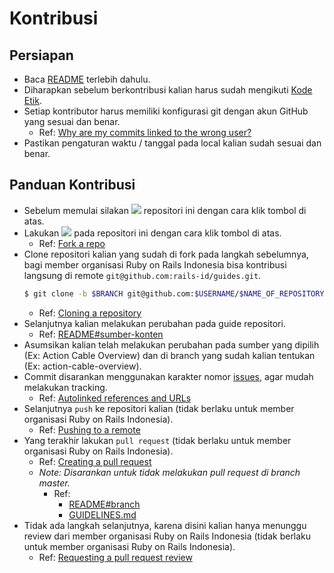 # Kontribusi

## Persiapan

- Baca [README](README.md) terlebih dahulu.
- Diharapkan sebelum berkontribusi kalian harus sudah mengikuti [Kode Etik](CODE_OF_CONDUCT.md).
- Setiap kontributor harus memiliki konfigurasi git dengan akun GitHub yang sesuai dan benar.
  - Ref: [Why are my commits linked to the wrong user?](https://help.github.com/articles/why-are-my-commits-linked-to-the-wrong-user/)
- Pastikan pengaturan waktu / tanggal pada local kalian sudah sesuai dan benar.

## Panduan Kontribusi

- Sebelum memulai silakan ![](https://img.shields.io/github/stars/rails-id/guides.svg?label=Stars&style=social) repositori ini dengan cara klik tombol di atas.
- Lakukan ![](https://img.shields.io/github/forks/rails-id/guides.svg?label=Fork&style=social) pada repositori ini dengan cara klik tombol di atas.
  - Ref: [Fork a repo](https://help.github.com/articles/fork-a-repo/)
- Clone repositori kalian yang sudah di fork pada langkah sebelumnya, bagi member organisasi Ruby on Rails Indonesia bisa kontribusi langsung di remote `git@github.com:rails-id/guides.git`.
  ``` bash
  $ git clone -b $BRANCH git@github.com:$USERNAME/$NAME_OF_REPOSITORY.git
  ```
  - Ref: [Cloning a repository](https://help.github.com/articles/cloning-a-repository/)
- Selanjutnya kalian melakukan perubahan pada guide repositori.
  - Ref: [README#sumber-konten](https://github.com/rails-id/guides#sumber-konten)
- Asumsikan kalian telah melakukan perubahan pada sumber yang dipilih (Ex: Action Cable Overview) dan di branch yang sudah kalian tentukan (Ex: action-cable-overview).
- Commit disarankan menggunakan karakter nomor [issues](https://github.com/rails-id/guides/issues), agar mudah melakukan tracking.
  - Ref: [Autolinked references and URLs](https://help.github.com/articles/autolinked-references-and-urls/)
- Selanjutnya `push` ke repositori kalian (tidak berlaku untuk member organisasi Ruby on Rails Indonesia).
  - Ref: [Pushing to a remote](https://help.github.com/articles/pushing-to-a-remote/)
- Yang terakhir lakukan `pull request` (tidak berlaku untuk member organisasi Ruby on Rails Indonesia).
  - Ref: [Creating a pull request](https://help.github.com/articles/creating-a-pull-request/)
  - _Note: Disarankan untuk tidak melakukan pull request di branch master._
      - Ref:
        - [README#branch](https://github.com/rails-id/guides#branch)
        - [GUIDELINES.md](https://github.com/rails-id/guides/blob/master/GUIDELINES.md)
- Tidak ada langkah selanjutnya, karena disini kalian hanya menunggu review dari member organisasi Ruby on Rails Indonesia (tidak berlaku untuk member organisasi Ruby on Rails Indonesia).
  - Ref: [Requesting a pull request review](https://help.github.com/articles/requesting-a-pull-request-review/)
